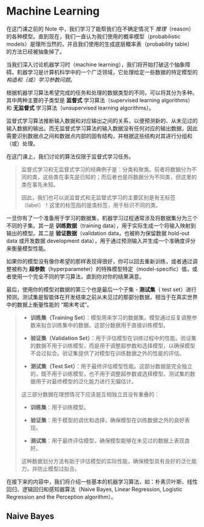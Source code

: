 # Machine Learning

在这门课之前的 Note 中，我们学习了能帮我们在不确定情况下 *推理*（reason）的各种模型。直到现在，我们一直认为我们使用的概率模型（probabilistic models）是理所当然的，并且我们使用的生成底层概率表（probability table）的方法已经被抽象掉了。

当我们深入讨论机器学习时（machine learning），我们将开始打破这个抽象障碍。机器学习是计算机科学中的一个广泛领域，它处理给定一些数据的特定模型的 *构造和（或）学习参数问题*。

根据机器学习算法希望完成的任务和处理的数据类型的不同，可以将其分为多种。其中两种主要的子类型是 **监督式** 学习算法（supervised learning algorithms）和 **无监督式** 学习算法（unsupervised learning algorithms）。

监督式学习算法推断输入数据和对应输出之间的关系，以便预测新的、从未见过的输入数据的输出。而无监督式学习算法的输入数据没有任何对应的输出数据，因此需要识别数据点之间和数据点内部的固有结构，并根据这些结构对其进行分组和（或）处理。

在这门课上，我们讨论的算法仅限于监督式学习任务。

> 监督式学习和无监督式学习的经典例子是：分类和聚类。前者将数据分为不同的类，这些类在事先是已知的；而后者也是将数据分为不同类，但这里的类在事先未知。
>
> 因此，我们也可以说监督式和无监督式学习的主要区别是有无标签（label）！这里的标签指的是类标签，用于标识不同的类。

一旦你有了一个准备用于学习的数据集，机器学习过程通常涉及将数据集分为三个不同的子集。其一是 **训练数据**（training data），用于实际生成一个将输入映射到输出的模型。其二是 **验证数据**（validation data，也被称为保留数据 hold-out data 或开发数据 development data），用于通过预测输入并生成一个准确度评分来衡量模型性能。

如果你的模型没有像你希望的那样表现得很好，你可以回去重新训练，或者通过调整被称为 **超参数**（hyperparameter）的特殊模型特定（model-specific）值，或者使用一个完全不同的学习算法，直到你对你的结果满意。

最后，使用你的模型对数据的第三个也是最后一个子集 - **测试集**（ test set）进行预测。测试集是智能体在开发结束之前从未见过的那部分数据，相当于在真实世界中的数据上衡量性能的 “期末考试”。

> - **训练集（Training Set）**：模型用来学习的数据集。模型通过反复调整参数来拟合训练集中的数据。这部分数据用于直接训练模型。
>
> - **验证集（Validation Set）**：用于评估模型在训练过程中的性能。验证集的数据不用于训练模型，而是用于调整超参数和选择模型，以确保模型不会过拟合。验证集提供了对模型在训练数据之外的性能的评估。
>
> - **测试集（Test Set）**：用于最终评估模型性能。这部分数据是完全独立的，既不用于训练模型，也不用于调整超参数或选择模型。测试集的数据用于对最终模型的泛化能力进行无偏估计。
>
> 这三部分数据在理想情况下应该是互相独立且没有重叠的：
>
> - **训练集**：用于训练模型。
>
> - **验证集**：用于模型的调优和选择，确保模型在训练数据之外的良好表现。
>
> - **测试集**：用于最终评估模型，确保模型能够在未见过的数据上表现良好。
>
> 这种数据划分方法有助于评估模型的实际性能，确保模型具有良好的泛化能力，并防止模型过拟合。

在接下来的内容中，我们将介绍一些基本的机器学习算法，如：朴素贝叶斯、线性回归、逻辑回归和感知器算法（Naive Bayes, Linear Regression, Logistic Regression and the Perception algorithm）。

## Naive Bayes
